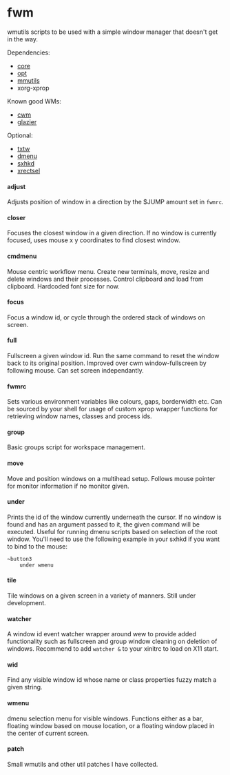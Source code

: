 # fwm

wmutils scripts to be used with a simple window manager that doesn't get in the
way.

Dependencies:

- [core](https://github.com/wmutils/core)
- [opt](https://github.com/wmutils/opt)
- [mmutils](https://github.com/pockata/mmutils)
- xorg-xprop

Known good WMs:
- [cwm](https://tools.suckless.org/dmenu)
- [glazier](https://git.z3bra.org/glazier/log.html)

Optional:
- [txtw](https://github.com/baskerville/txtw)
- [dmenu](https://tools.suckless.org/dmenu)
- [sxhkd](https://github.com/baskerville/sxhkd)
- [xrectsel](https://github.com/lolilolicon/xrectsel)

#### adjust

Adjusts position of window in a direction by the $JUMP amount set in `fwmrc`.

#### closer

Focuses the closest window in a given direction. If no window is currently
focused, uses mouse x y coordinates to find closest window.

#### cmdmenu

Mouse centric workflow menu. Create new terminals, move, resize and delete
windows and their processes. Control clipboard and load from clipboard.
Hardcoded font size for now.

#### focus

Focus a window id, or cycle through the ordered stack of windows on screen.

#### full

Fullscreen a given window id. Run the same command to reset the window back to
its original position. Improved over cwm window-fullscreen by following mouse.
Can set screen independantly.

#### fwmrc

Sets various environment variables like colours, gaps, borderwidth etc. Can be
sourced by your shell for usage of custom xprop wrapper functions for
retrieving window names, classes and process ids.

#### group

Basic groups script for workspace management.

#### move

Move and position windows on a multihead setup. Follows mouse pointer for
monitor information if no monitor given.

#### under

Prints the id of the window currently underneath the cursor. If no window is
found and has an argument passed to it, the given command will be executed.
Useful for running dmenu scripts based on selection of the root window. You'll
need to use the following example in your sxhkd if you want to bind to the
mouse:

```
~button3
    under wmenu
```

#### tile

Tile windows on a given screen in a variety of manners. Still under
development.

#### watcher

A window id event watcher wrapper around wew to provide added functionality
such as fullscreen and group window cleaning on deletion of windows. Recommend
to add `watcher &` to your xinitrc to load on X11 start.

#### wid

Find any visible window id whose name or class properties fuzzy match a given
string.

#### wmenu

dmenu selection menu for visible windows. Functions either as a bar, floating
window based on mouse location, or a floating window placed in the center of
current screen.

#### patch

Small wmutils and other util patches I have collected.
